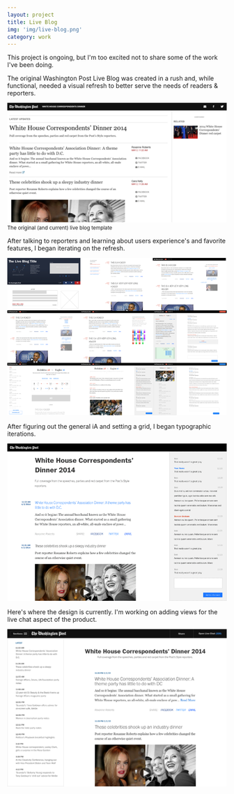 ```yaml
---
layout: project
title: Live Blog
img: 'img/live-blog.png'
category: work
---
```


This project is ongoing, but I'm too excited not to share some of the work I've been doing.


The original Washington Post Live Blog was created in a rush and, while functional, needed a visual refresh to better serve the needs of  readers & reporters.

</p><img class="m-img-large"  src="/img/wapo-live-blog-old.png"  />
<small>The original (and current) live blog template</small>


After talking to reporters and learning about users experience's and favorite features, I began iterating on the refresh.

</p><img class="m-img-large"  src="/img/it.png"  />

After figuring out the general iA and  setting a grid, I began typographic iterations.

</p><img class="m-img-large"  src="/img/liveblog.gif"  />

Here's where the design is currently. I'm working on adding views for the live chat aspect of the product.

</p><img class="m-img-large"  src="/img/wapo-live-blog.png"  />



